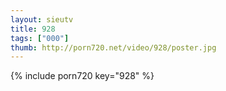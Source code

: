 ```yaml
--- 
layout: sieutv
title: 928
tags: ["000"]
thumb: http://porn720.net/video/928/poster.jpg
---
```

{% include porn720 key="928" %} 

